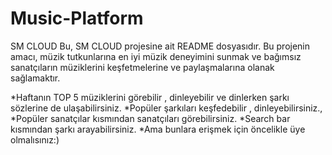 # Music-Platform
SM CLOUD
Bu, SM CLOUD projesine ait README dosyasıdır. Bu projenin amacı, müzik tutkunlarına en iyi müzik deneyimini sunmak ve bağımsız sanatçıların müziklerini keşfetmelerine ve paylaşmalarına olanak sağlamaktır.<br>

*Haftanın TOP 5 müziklerini görebilir , dinleyebilir ve dinlerken şarkı sözlerine de ulaşabilirsiniz.
*Popüler şarkıları keşfedebilir , dinleyebilirsiniz.,
*Popüler sanatçılar kısmından sanatçıları görebilirsiniz.
*Search bar kısmından şarkı arayabilirsiniz.
*Ama bunlara erişmek için öncelikle üye olmalısınız:)

